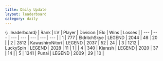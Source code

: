 ```yaml
---
title: Daily Update
layout: leaderboard
category: daily
---
```


{: .leaderboard}
| Rank | LV | Player | Division | Elo | Wins | Losses |
| --- | --- | --- | --- | --- | --- | --- |
| <span data-change="-">1</span> | 777 | <span title="ID: 174926">EldritchSkye</span> | LEGEND | <span data-change="-">2044</span> | <span data-change="-">46</span> | <span data-change="-">20</span> |
| <span data-change="0">2</span> | 2812 | <span title="ID: 164871">KawashiroNitori</span> | LEGEND | <span data-change="23">2037</span> | <span data-change="26">52</span> | <span data-change="14">24</span> |
| <span data-change="-2">3</span> | 1212 | <span title="ID: 498412">LuckySpin</span> | LEGEND | <span data-change="-5">2028</span> | <span data-change="1">11</span> | <span data-change="1">1</span> |
| <span data-change="8">4</span> | 340 | <span title="ID: 260045">Kiarash</span> | LEGEND | <span data-change="170">2020</span> | <span data-change="17">37</span> | <span data-change="2">14</span> |
| <span data-change="-1">5</span> | 1341 | <span title="ID: 361226">Punai</span> | LEGEND | <span data-change="84">2009</span> | <span data-change="11">29</span> | <span data-change="5">10</span> |